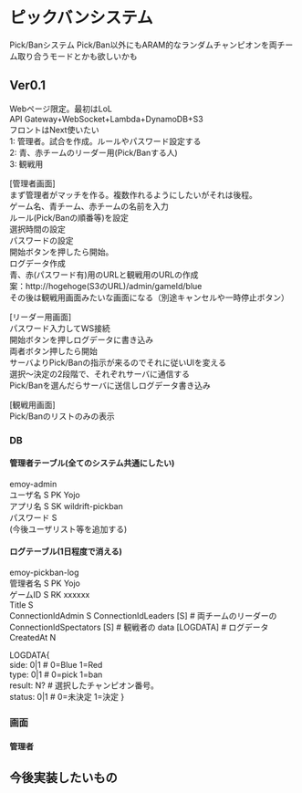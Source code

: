 # ピックバンシステム  
Pick/Banシステム
Pick/Ban以外にもARAM的なランダムチャンピオンを両チーム取り合うモードとかも欲しいかも

## Ver0.1  
Webページ限定。最初はLoL  
API Gateway+WebSocket+Lambda+DynamoDB+S3  
フロントはNext使いたい  
1: 管理者。試合を作成。ルールやパスワード設定する  
2: 青、赤チームのリーダー用(Pick/Banする人)  
3: 観戦用  

[管理者画面]  
まず管理者がマッチを作る。複数作れるようにしたいがそれは後程。  
ゲーム名、青チーム、赤チームの名前を入力  
ルール(Pick/Banの順番等)を設定  
選択時間の設定  
パスワードの設定  
開始ボタンを押したら開始。  
ログデータ作成    
青、赤(パスワード有)用のURLと観戦用のURLの作成  
案：http://hogehoge(S3のURL)/admin/gameId/blue  
その後は観戦用画面みたいな画面になる（別途キャンセルや一時停止ボタン）  
  
[リーダー用画面]  
パスワード入力してWS接続  
開始ボタンを押しログデータに書き込み  
両者ボタン押したら開始    
サーバよりPick/Banの指示が来るのでそれに従いUIを変える  
選択～決定の2段階で、それぞれサーバに通信する  
Pick/Banを選んだらサーバに送信しログデータ書き込み    
    
[観戦用画面]  
Pick/Banのリストのみの表示  
  
  
  
  
  
### DB      
  
#### 管理者テーブル(全てのシステム共通にしたい)  
emoy-admin  
ユーザ名 S PK   Yojo  
アプリ名 S SK   wildrift-pickban  
パスワード S  
(今後ユーザリスト等を追加する)
  
  
#### ログテーブル(1日程度で消える)  
emoy-pickban-log  
管理者名 S PK   Yojo  
ゲームID S RK   xxxxxx  
Title S    
ConnectionIdAdmin S
ConnectionIdLeaders [S]     # 両チームのリーダーの
ConnectionIdSpectators [S]  # 観戦者の
data  [LOGDATA]   # ログデータ 
CreatedAt N    
  
LOGDATA{  
  side: 0|1   # 0=Blue 1=Red  
  type: 0|1   # 0=pick 1=ban  
  result: N?  # 選択したチャンピオン番号。   
  status: 0|1 # 0=未決定 1=決定
}  




### 画面  
#### 管理者  



  
## 今後実装したいもの  

  

